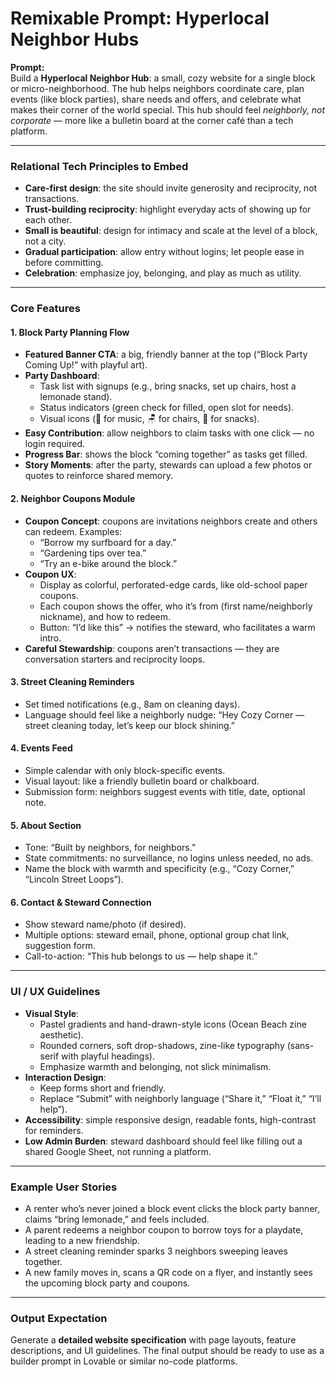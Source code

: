 # Remixable Prompt: Hyperlocal Neighbor Hubs

**Prompt:**  
Build a **Hyperlocal Neighbor Hub**: a small, cozy website for a single block or micro-neighborhood. The hub helps neighbors coordinate care, plan events (like block parties), share needs and offers, and celebrate what makes their corner of the world special. This hub should feel *neighborly, not corporate* — more like a bulletin board at the corner café than a tech platform.  

---

### Relational Tech Principles to Embed
- **Care-first design**: the site should invite generosity and reciprocity, not transactions.  
- **Trust-building reciprocity**: highlight everyday acts of showing up for each other.  
- **Small is beautiful**: design for intimacy and scale at the level of a block, not a city.  
- **Gradual participation**: allow entry without logins; let people ease in before committing.  
- **Celebration**: emphasize joy, belonging, and play as much as utility.  

---

### Core Features

#### 1. Block Party Planning Flow
- **Featured Banner CTA**: a big, friendly banner at the top (“Block Party Coming Up!” with playful art).  
- **Party Dashboard**:  
  - Task list with signups (e.g., bring snacks, set up chairs, host a lemonade stand).  
  - Status indicators (green check for filled, open slot for needs).  
  - Visual icons (🎸 for music, 🪑 for chairs, 🍪 for snacks).  
- **Easy Contribution**: allow neighbors to claim tasks with one click — no login required.  
- **Progress Bar**: shows the block “coming together” as tasks get filled.  
- **Story Moments**: after the party, stewards can upload a few photos or quotes to reinforce shared memory.  

#### 2. Neighbor Coupons Module
- **Coupon Concept**: coupons are invitations neighbors create and others can redeem. Examples:  
  - “Borrow my surfboard for a day.”  
  - “Gardening tips over tea.”  
  - “Try an e-bike around the block.”  
- **Coupon UX**:  
  - Display as colorful, perforated-edge cards, like old-school paper coupons.  
  - Each coupon shows the offer, who it’s from (first name/neighborly nickname), and how to redeem.  
  - Button: “I’d like this” → notifies the steward, who facilitates a warm intro.  
- **Careful Stewardship**: coupons aren’t transactions — they are conversation starters and reciprocity loops.  

#### 3. Street Cleaning Reminders
- Set timed notifications (e.g., 8am on cleaning days).  
- Language should feel like a neighborly nudge: “Hey Cozy Corner — street cleaning today, let’s keep our block shining.”  

#### 4. Events Feed
- Simple calendar with only block-specific events.  
- Visual layout: like a friendly bulletin board or chalkboard.  
- Submission form: neighbors suggest events with title, date, optional note.  

#### 5. About Section
- Tone: “Built by neighbors, for neighbors.”  
- State commitments: no surveillance, no logins unless needed, no ads.  
- Name the block with warmth and specificity (e.g., “Cozy Corner,” “Lincoln Street Loops”).  

#### 6. Contact & Steward Connection
- Show steward name/photo (if desired).  
- Multiple options: steward email, phone, optional group chat link, suggestion form.  
- Call-to-action: “This hub belongs to us — help shape it.”  

---

### UI / UX Guidelines
- **Visual Style**:  
  - Pastel gradients and hand-drawn-style icons (Ocean Beach zine aesthetic).  
  - Rounded corners, soft drop-shadows, zine-like typography (sans-serif with playful headings).  
  - Emphasize warmth and belonging, not slick minimalism.  
- **Interaction Design**:  
  - Keep forms short and friendly.  
  - Replace “Submit” with neighborly language (“Share it,” “Float it,” “I’ll help”).  
- **Accessibility**: simple responsive design, readable fonts, high-contrast for reminders.  
- **Low Admin Burden**: steward dashboard should feel like filling out a shared Google Sheet, not running a platform.  

---

### Example User Stories
- A renter who’s never joined a block event clicks the block party banner, claims “bring lemonade,” and feels included.  
- A parent redeems a neighbor coupon to borrow toys for a playdate, leading to a new friendship.  
- A street cleaning reminder sparks 3 neighbors sweeping leaves together.  
- A new family moves in, scans a QR code on a flyer, and instantly sees the upcoming block party and coupons.  

---

### Output Expectation
Generate a **detailed website specification** with page layouts, feature descriptions, and UI guidelines. The final output should be ready to use as a builder prompt in Lovable or similar no-code platforms.  
